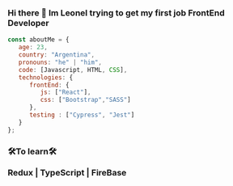 ### Hi there 👋 Im Leonel trying to get my first job FrontEnd Developer 

```javascript
const aboutMe = {
   age: 23,
   country: "Argentina",
   pronouns: "he" | "him",
   code: [Javascript, HTML, CSS],
   technologies: {
      frontEnd: {
         js: ["React"],
         css: ["Bootstrap","SASS"]
      },
      testing : ["Cypress", "Jest"]
   }    
};
```
<h3>🛠To learn🛠</>
   
 <p> Redux | TypeScript | FireBase</p>
